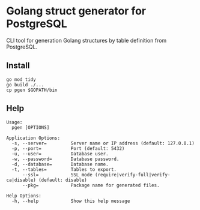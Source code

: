# Golang struct generator for PostgreSQL

CLI tool for generation Golang structures by table definition from PostgreSQL.

## Install
```
go mod tidy
go build ./... 
cp pgen $GOPATH/bin
```


## Help
```
Usage:
  pgen [OPTIONS]

Application Options:
  -s, --server=         Server name or IP address (default: 127.0.0.1)
  -p, --port=           Port (default: 5432)
  -u, --user=           Database user.
  -w, --password=       Database password.
  -d, --database=       Database name.
  -t, --tables=         Tables to export.
      --ssl=            SSL mode (require|verify-full|verify-ca|disable) (default: disable)
      --pkg=            Package name for generated files.

Help Options:
  -h, --help            Show this help message
```
